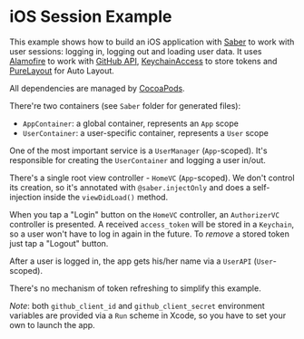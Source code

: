 # iOS Session Example

This example shows how to build an iOS application with [Saber](https://github.com/apleshkov/saber) to work with user sessions: logging in, logging out and loading user data. It uses [Alamofire](https://github.com/Alamofire/Alamofire) to work with [GitHub API](https://developer.github.com), [KeychainAccess](https://github.com/kishikawakatsumi/KeychainAccess) to store tokens and [PureLayout](https://github.com/PureLayout/PureLayout) for Auto Layout.

All dependencies are managed by [CocoaPods](https://github.com/CocoaPods/CocoaPods).

There're two containers (see `Saber` folder for generated files):
- `AppContainer`: a global container, represents an `App` scope
- `UserContainer`: a user-specific container, represents a `User` scope

One of the most important service is a `UserManager` (`App`-scoped). It's responsible for creating the `UserContainer` and logging a user in/out.

There's a single root view controller - `HomeVC` (`App`-scoped). We don't control its creation, so it's annotated with `@saber.injectOnly` and does a self-injection inside the `viewDidLoad()` method.

When you tap a "Login" button on the `HomeVC` controller, an `AuthorizerVC` controller is presented. A received  `access_token` will be stored in a `Keychain`, so a user won't have to log in again in the future. To _remove_ a stored token just tap a "Logout" button.

After a user is logged in, the app gets his/her name via a `UserAPI` (`User`-scoped).

There's no mechanism of token refreshing to simplify this example.

_Note_: both `github_client_id` and `github_client_secret` environment variables are provided via a `Run` scheme in Xcode, so you have to set your own to launch the app. 
